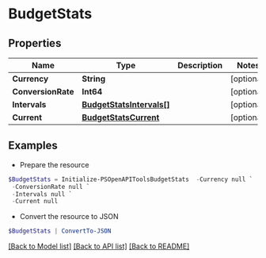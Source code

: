 # BudgetStats
## Properties

Name | Type | Description | Notes
------------ | ------------- | ------------- | -------------
**Currency** | **String** |  | [optional] 
**ConversionRate** | **Int64** |  | [optional] 
**Intervals** | [**BudgetStatsIntervals[]**](BudgetStatsIntervals.md) |  | [optional] 
**Current** | [**BudgetStatsCurrent**](BudgetStatsCurrent.md) |  | [optional] 

## Examples

- Prepare the resource
```powershell
$BudgetStats = Initialize-PSOpenAPIToolsBudgetStats  -Currency null `
 -ConversionRate null `
 -Intervals null `
 -Current null
```

- Convert the resource to JSON
```powershell
$BudgetStats | ConvertTo-JSON
```

[[Back to Model list]](../README.md#documentation-for-models) [[Back to API list]](../README.md#documentation-for-api-endpoints) [[Back to README]](../README.md)

